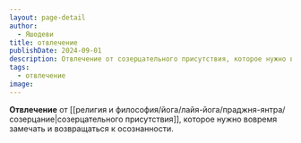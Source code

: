 ```yaml
---
layout: page-detail
author:
  - Яшодеви
title: отвлечение
publishDate: 2024-09-01
description: Отвлечение от созерцательного присутствия, которое нужно вовремя замечать и возвращаться к осознанности.
tags:
  - отвлечение
image:
---
```

**Отвлечение** от [[религия и философия/йога/лайя-йога/праджня-янтра/созерцание|созерцательного присутствия]], которое нужно вовремя замечать и возвращаться к осознанности.

